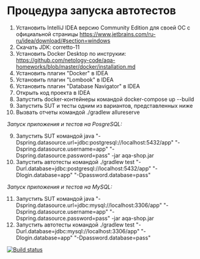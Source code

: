 # Процедура запуска автотестов

1. Установить IntelliJ IDEA версию Community Edition для своей ОС с официальной страницы https://www.jetbrains.com/ru-ru/idea/download/#section=windows
2. Скачать JDK: corretto-11
3. Установить Docker Desktop по инструкии: https://github.com/netology-code/aqa-homeworks/blob/master/docker/installation.md
4. Установить плагин "Docker" в IDEA
5. Установить плагин "Lombook" в IDEA
6. Установить плагин "Database Navigator" в IDEA
7. Открыть код проекта в IDEA
8. Запустить docker-контейнеры командой docker-compose up --build
9. Запустить SUT и тесты одним из вариантов, представленных ниже
10. Вызвать отчеты командой ./gradlew allureserve

*Запуск приложения и тестов на PosgreSQL:*

9. Запустить SUT командой java "-Dspring.datasource.url=jdbc:postgresql://localhost:5432/app" "-Dspring.datasource.username=app" "-Dspring.datasource.password=pass" -jar aqa-shop.jar
10. Запустить автотесты командой ./gradlew test "-Durl.database=jdbc:postgresql://localhost:5432/app" "-Dlogin.database=app" "-Dpassword.database=pass"  

*Запуск приложения и тестов на MySQL:*

11. Запустить SUT командой java "-Dspring.datasource.url=jdbc:mysql://localhost:3306/app" "-Dspring.datasource.username=app" "-Dspring.datasource.password=pass" -jar aqa-shop.jar
12. Запустить автотесты командой ./gradlew test "-Durl.database=jdbc:mysql://localhost:3306/app" "-Dlogin.database=app" "-Dpassword.database=pass"


[![Build status](https://ci.appveyor.com/api/projects/status/kb1u4ppu8ieuboxs/branch/main?svg=true)](https://ci.appveyor.com/project/annagrozesku/tourservice/branch/main)
